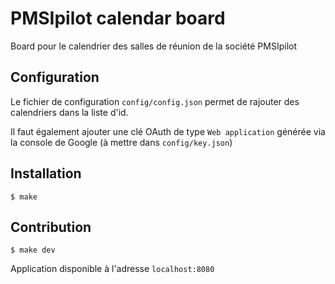 # PMSIpilot calendar board

Board pour le calendrier des salles de réunion de la société PMSIpilot

## Configuration

Le fichier de configuration `config/config.json` permet de rajouter des calendriers dans la liste d'id.

Il faut également ajouter une clé OAuth de type `Web application` générée via la console de Google (à mettre dans `config/key.json`)

## Installation

```
$ make
```

## Contribution

```
$ make dev
```

Application disponible à l'adresse `localhost:8080`
